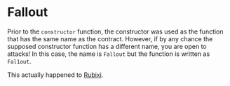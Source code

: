 # Fallout

Prior to the `constructor` function, the constructor was used as the function that has the same name as the contract. However, if by any chance the supposed constructor function has a different name, you are open to attacks! In this case, the name is `Fallout` but the function is written as `Fal1out`.

This actually happened to [Rubixi](https://github.com/crytic/not-so-smart-contracts/tree/master/wrong_constructor_name).
